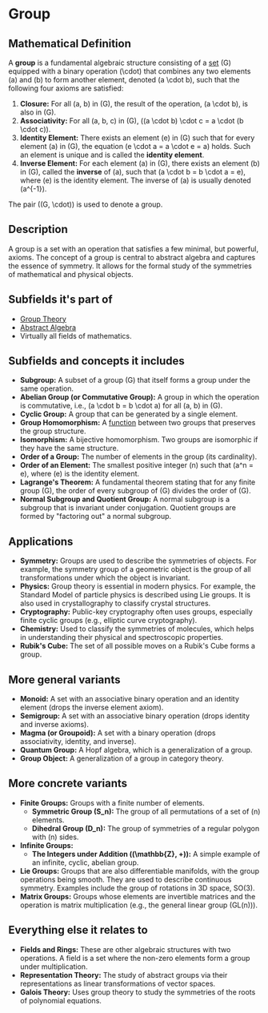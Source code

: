 # Group

## Mathematical Definition

A **group** is a fundamental algebraic structure consisting of a [set](../../../../00_Foundations/01_Set_Theory/Set.md) \(G\) equipped with a binary operation \(\cdot\) that combines any two elements \(a\) and \(b\) to form another element, denoted \(a \cdot b\), such that the following four axioms are satisfied:

1.  **Closure:** For all \(a, b\) in \(G\), the result of the operation, \(a \cdot b\), is also in \(G\).
2.  **Associativity:** For all \(a, b, c\) in \(G\), \((a \cdot b) \cdot c = a \cdot (b \cdot c)\).
3.  **Identity Element:** There exists an element \(e\) in \(G\) such that for every element \(a\) in \(G\), the equation \(e \cdot a = a \cdot e = a\) holds. Such an element is unique and is called the **identity element**.
4.  **Inverse Element:** For each element \(a\) in \(G\), there exists an element \(b\) in \(G\), called the **inverse** of \(a\), such that \(a \cdot b = b \cdot a = e\), where \(e\) is the identity element. The inverse of \(a\) is usually denoted \(a^{-1}\).

The pair \((G, \cdot)\) is used to denote a group.

## Description

A group is a set with an operation that satisfies a few minimal, but powerful, axioms. The concept of a group is central to abstract algebra and captures the essence of symmetry. It allows for the formal study of the symmetries of mathematical and physical objects.

## Subfields it's part of

*   [Group Theory](./)
*   [Abstract Algebra](../)
*   Virtually all fields of mathematics.

## Subfields and concepts it includes

*   **Subgroup:** A subset of a group \(G\) that itself forms a group under the same operation.
*   **Abelian Group (or Commutative Group):** A group in which the operation is commutative, i.e., \(a \cdot b = b \cdot a\) for all \(a, b\) in \(G\).
*   **Cyclic Group:** A group that can be generated by a single element.
*   **Group Homomorphism:** A [function](../../../../00_Foundations/01_Set_Theory/Function.md) between two groups that preserves the group structure.
*   **Isomorphism:** A bijective homomorphism. Two groups are isomorphic if they have the same structure.
*   **Order of a Group:** The number of elements in the group (its cardinality).
*   **Order of an Element:** The smallest positive integer \(n\) such that \(a^n = e\), where \(e\) is the identity element.
*   **Lagrange's Theorem:** A fundamental theorem stating that for any finite group \(G\), the order of every subgroup of \(G\) divides the order of \(G\).
*   **Normal Subgroup and Quotient Group:** A normal subgroup is a subgroup that is invariant under conjugation. Quotient groups are formed by "factoring out" a normal subgroup.

## Applications

*   **Symmetry:** Groups are used to describe the symmetries of objects. For example, the symmetry group of a geometric object is the group of all transformations under which the object is invariant.
*   **Physics:** Group theory is essential in modern physics. For example, the Standard Model of particle physics is described using Lie groups. It is also used in crystallography to classify crystal structures.
*   **Cryptography:** Public-key cryptography often uses groups, especially finite cyclic groups (e.g., elliptic curve cryptography).
*   **Chemistry:** Used to classify the symmetries of molecules, which helps in understanding their physical and spectroscopic properties.
*   **Rubik's Cube:** The set of all possible moves on a Rubik's Cube forms a group.

## More general variants

*   **Monoid:** A set with an associative binary operation and an identity element (drops the inverse element axiom).
*   **Semigroup:** A set with an associative binary operation (drops identity and inverse axioms).
*   **Magma (or Groupoid):** A set with a binary operation (drops associativity, identity, and inverse).
*   **Quantum Group:** A Hopf algebra, which is a generalization of a group.
*   **Group Object:** A generalization of a group in category theory.

## More concrete variants

*   **Finite Groups:** Groups with a finite number of elements.
    *   **Symmetric Group \(S_n\):** The group of all permutations of a set of \(n\) elements.
    *   **Dihedral Group \(D_n\):** The group of symmetries of a regular polygon with \(n\) sides.
*   **Infinite Groups:**
    *   **The Integers under Addition \((\mathbb{Z}, +)\):** A simple example of an infinite, cyclic, abelian group.
*   **Lie Groups:** Groups that are also differentiable manifolds, with the group operations being smooth. They are used to describe continuous symmetry. Examples include the group of rotations in 3D space, SO(3).
*   **Matrix Groups:** Groups whose elements are invertible matrices and the operation is matrix multiplication (e.g., the general linear group \(GL(n)\)).

## Everything else it relates to

*   **Fields and Rings:** These are other algebraic structures with two operations. A field is a set where the non-zero elements form a group under multiplication.
*   **Representation Theory:** The study of abstract groups via their representations as linear transformations of vector spaces.
*   **Galois Theory:** Uses group theory to study the symmetries of the roots of polynomial equations.
